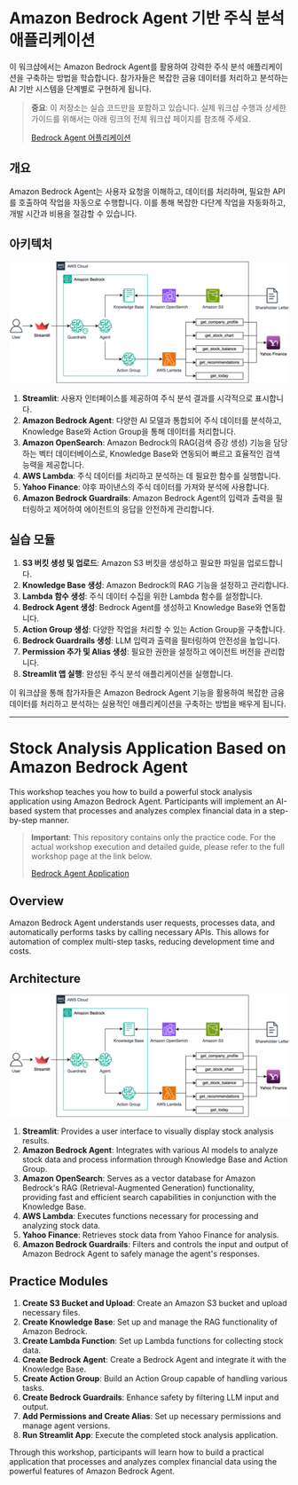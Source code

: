 # Amazon Bedrock Agent 기반 주식 분석 애플리케이션

이 워크샵에서는 Amazon Bedrock Agent를 활용하여 강력한 주식 분석 애플리케이션을 구축하는 방법을 학습합니다. 참가자들은 복잡한 금융 데이터를 처리하고 분석하는 AI 기반 시스템을 단계별로 구현하게 됩니다.

> **중요**: 이 저장소는 실습 코드만을 포함하고 있습니다. 실제 워크샵 수행과 상세한 가이드를 위해서는 아래 링크의 전체 워크샵 페이지를 참조해 주세요.
> 
> [Bedrock Agent 어플리케이션](https://catalog.us-east-1.prod.workshops.aws/workshops/86f59566-0ae7-44be-80ab-9044b83c88f2/ko-KR/agent)

## 개요

Amazon Bedrock Agent는 사용자 요청을 이해하고, 데이터를 처리하며, 필요한 API를 호출하여 작업을 자동으로 수행합니다. 이를 통해 복잡한 다단계 작업을 자동화하고, 개발 시간과 비용을 절감할 수 있습니다.

## 아키텍처

![Architecture](/dataset/images/stock_architecture.png)

1. **Streamlit**: 사용자 인터페이스를 제공하여 주식 분석 결과를 시각적으로 표시합니다.
2. **Amazon Bedrock Agent**: 다양한 AI 모델과 통합되어 주식 데이터를 분석하고, Knowledge Base와 Action Group을 통해 데이터를 처리합니다.
3. **Amazon OpenSearch**: Amazon Bedrock의 RAG(검색 증강 생성) 기능을 담당하는 벡터 데이터베이스로, Knowledge Base와 연동되어 빠르고 효율적인 검색 능력을 제공합니다.
4. **AWS Lambda**: 주식 데이터를 처리하고 분석하는 데 필요한 함수를 실행합니다.
5. **Yahoo Finance**: 야후 파이낸스의 주식 데이터를 가져와 분석에 사용합니다.
6. **Amazon Bedrock Guardrails**: Amazon Bedrock Agent의 입력과 출력을 필터링하고 제어하여 에이전트의 응답을 안전하게 관리합니다.

## 실습 모듈

1. **S3 버킷 생성 및 업로드**: Amazon S3 버킷을 생성하고 필요한 파일을 업로드합니다.
2. **Knowledge Base 생성**: Amazon Bedrock의 RAG 기능을 설정하고 관리합니다.
3. **Lambda 함수 생성**: 주식 데이터 수집을 위한 Lambda 함수를 설정합니다.
4. **Bedrock Agent 생성**: Bedrock Agent를 생성하고 Knowledge Base와 연동합니다.
5. **Action Group 생성**: 다양한 작업을 처리할 수 있는 Action Group을 구축합니다.
6. **Bedrock Guardrails 생성**: LLM 입력과 출력을 필터링하여 안전성을 높입니다.
7. **Permission 추가 및 Alias 생성**: 필요한 권한을 설정하고 에이전트 버전을 관리합니다.
8. **Streamlit 앱 실행**: 완성된 주식 분석 애플리케이션을 실행합니다.

이 워크샵을 통해 참가자들은 Amazon Bedrock Agent 기능을 활용하여 복잡한 금융 데이터를 처리하고 분석하는 실용적인 애플리케이션을 구축하는 방법을 배우게 됩니다.

---

# Stock Analysis Application Based on Amazon Bedrock Agent

This workshop teaches you how to build a powerful stock analysis application using Amazon Bedrock Agent. Participants will implement an AI-based system that processes and analyzes complex financial data in a step-by-step manner.

> **Important**: This repository contains only the practice code. For the actual workshop execution and detailed guide, please refer to the full workshop page at the link below.
> 
> [Bedrock Agent Application](https://catalog.us-east-1.prod.workshops.aws/workshops/86f59566-0ae7-44be-80ab-9044b83c88f2/en-US/agent)

## Overview

Amazon Bedrock Agent understands user requests, processes data, and automatically performs tasks by calling necessary APIs. This allows for automation of complex multi-step tasks, reducing development time and costs.

## Architecture

![Architecture](/dataset/images/stock_architecture.png)

1. **Streamlit**: Provides a user interface to visually display stock analysis results.
2. **Amazon Bedrock Agent**: Integrates with various AI models to analyze stock data and process information through Knowledge Base and Action Group.
3. **Amazon OpenSearch**: Serves as a vector database for Amazon Bedrock's RAG (Retrieval-Augmented Generation) functionality, providing fast and efficient search capabilities in conjunction with the Knowledge Base.
4. **AWS Lambda**: Executes functions necessary for processing and analyzing stock data.
5. **Yahoo Finance**: Retrieves stock data from Yahoo Finance for analysis.
6. **Amazon Bedrock Guardrails**: Filters and controls the input and output of Amazon Bedrock Agent to safely manage the agent's responses.

## Practice Modules

1. **Create S3 Bucket and Upload**: Create an Amazon S3 bucket and upload necessary files.
2. **Create Knowledge Base**: Set up and manage the RAG functionality of Amazon Bedrock.
3. **Create Lambda Function**: Set up Lambda functions for collecting stock data.
4. **Create Bedrock Agent**: Create a Bedrock Agent and integrate it with the Knowledge Base.
5. **Create Action Group**: Build an Action Group capable of handling various tasks.
6. **Create Bedrock Guardrails**: Enhance safety by filtering LLM input and output.
7. **Add Permissions and Create Alias**: Set up necessary permissions and manage agent versions.
8. **Run Streamlit App**: Execute the completed stock analysis application.

Through this workshop, participants will learn how to build a practical application that processes and analyzes complex financial data using the powerful features of Amazon Bedrock Agent.